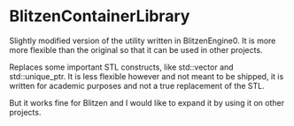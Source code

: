 # BlitzenContainerLibrary

Slightly modified version of the utility written in BlitzenEngine0. It is more more flexible than the original so that it can be used in other projects.

Replaces some important STL constructs, like std::vector and std::unique_ptr. It is less flexible however and not meant to be shipped, it is written for academic purposes and not a true replacement of the STL. 

But it works fine for Blitzen and I would like to expand it by using it on other projects.
